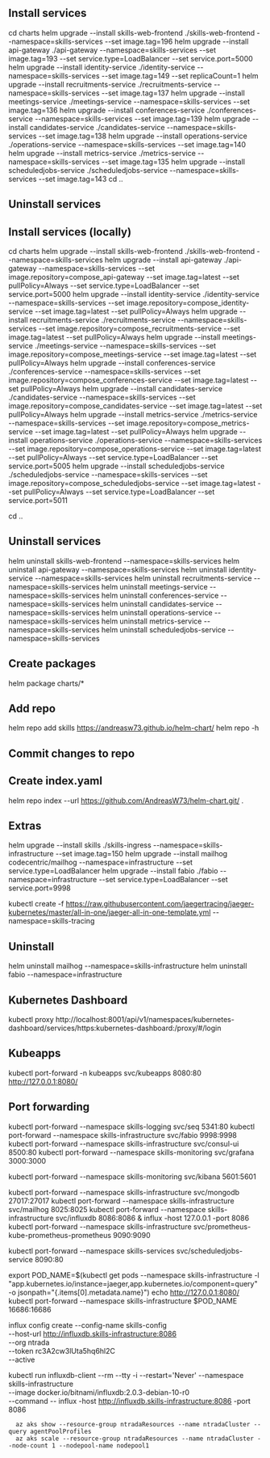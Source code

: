 ## Install services
cd charts
helm upgrade --install skills-web-frontend ./skills-web-frontend --namespace=skills-services --set image.tag=196
helm upgrade --install api-gateway ./api-gateway --namespace=skills-services  --set image.tag=193 --set service.type=LoadBalancer --set service.port=5000
helm upgrade --install identity-service ./identity-service --namespace=skills-services --set image.tag=149  --set replicaCount=1
helm upgrade --install recruitments-service ./recruitments-service --namespace=skills-services  --set image.tag=137
helm upgrade --install meetings-service ./meetings-service --namespace=skills-services  --set image.tag=136
helm upgrade --install conferences-service ./conferences-service --namespace=skills-services  --set image.tag=139
helm upgrade --install candidates-service ./candidates-service --namespace=skills-services  --set image.tag=138
helm upgrade --install operations-service ./operations-service --namespace=skills-services  --set image.tag=140
helm upgrade --install metrics-service ./metrics-service --namespace=skills-services  --set image.tag=135
helm upgrade --install scheduledjobs-service ./scheduledjobs-service --namespace=skills-services  --set image.tag=143
cd ..
## Uninstall services

## Install services (locally)
cd charts
helm upgrade --install skills-web-frontend ./skills-web-frontend --namespace=skills-services 
helm upgrade --install api-gateway ./api-gateway --namespace=skills-services  --set image.repository=compose_api-gateway --set image.tag=latest --set pullPolicy=Always --set service.type=LoadBalancer --set service.port=5000
helm upgrade --install identity-service ./identity-service --namespace=skills-services --set image.repository=compose_identity-service --set image.tag=latest --set pullPolicy=Always
helm upgrade --install recruitments-service ./recruitments-service --namespace=skills-services  --set image.repository=compose_recruitments-service --set image.tag=latest --set pullPolicy=Always
helm upgrade --install meetings-service ./meetings-service --namespace=skills-services  --set image.repository=compose_meetings-service --set image.tag=latest --set pullPolicy=Always
helm upgrade --install conferences-service ./conferences-service --namespace=skills-services  --set image.repository=compose_conferences-service --set image.tag=latest --set pullPolicy=Always
helm upgrade --install candidates-service ./candidates-service --namespace=skills-services  --set image.repository=compose_candidates-service --set image.tag=latest --set pullPolicy=Always
helm upgrade --install metrics-service ./metrics-service --namespace=skills-services  --set image.repository=compose_metrics-service --set image.tag=latest --set pullPolicy=Always
helm upgrade --install operations-service ./operations-service --namespace=skills-services  --set image.repository=compose_operations-service --set image.tag=latest --set pullPolicy=Always --set service.type=LoadBalancer --set service.port=5005
helm upgrade --install scheduledjobs-service ./scheduledjobs-service --namespace=skills-services  --set image.repository=compose_scheduledjobs-service --set image.tag=latest --set pullPolicy=Always --set service.type=LoadBalancer --set service.port=5011

cd ..
## Uninstall services

helm uninstall skills-web-frontend --namespace=skills-services
helm uninstall api-gateway --namespace=skills-services
helm uninstall identity-service --namespace=skills-services
helm uninstall recruitments-service --namespace=skills-services
helm uninstall meetings-service --namespace=skills-services
helm uninstall conferences-service --namespace=skills-services
helm uninstall candidates-service --namespace=skills-services
helm uninstall operations-service --namespace=skills-services
helm uninstall metrics-service --namespace=skills-services
helm uninstall scheduledjobs-service --namespace=skills-services

## Create packages
helm package charts/*   

## Add repo
helm repo add skills https://andreasw73.github.io/helm-chart/
helm repo -h

## Commit changes to repo

## Create index.yaml
helm repo index --url https://github.com/AndreasW73/helm-chart.git/ .

## Extras  
helm upgrade --install skills ./skills-ingress --namespace=skills-infrastructure  --set image.tag=150
helm upgrade --install mailhog codecentric/mailhog --namespace=infrastructure --set service.type=LoadBalancer
helm upgrade --install fabio ./fabio --namespace=infrastructure --set service.type=LoadBalancer --set service.port=9998


kubectl create -f https://raw.githubusercontent.com/jaegertracing/jaeger-kubernetes/master/all-in-one/jaeger-all-in-one-template.yml --namespace=skills-tracing
  

## Uninstall

helm uninstall mailhog --namespace=skills-infrastructure
helm uninstall fabio --namespace=infrastructure

  

## Kubernetes Dashboard
kubectl proxy
http://localhost:8001/api/v1/namespaces/kubernetes-dashboard/services/https:kubernetes-dashboard:/proxy/#/login

## Kubeapps
kubectl port-forward -n kubeapps svc/kubeapps 8080:80
http://127.0.0.1:8080/

## Port forwarding
kubectl port-forward --namespace skills-logging svc/seq 5341:80
kubectl port-forward --namespace skills-infrastructure svc/fabio 9998:9998
kubectl port-forward --namespace skills-infrastructure svc/consul-ui 8500:80
kubectl port-forward --namespace skills-monitoring  svc/grafana 3000:3000

kubectl port-forward --namespace skills-monitoring svc/kibana 5601:5601

kubectl port-forward --namespace skills-infrastructure svc/mongodb 27017:27017
kubectl port-forward --namespace skills-infrastructure svc/mailhog 8025:8025
kubectl port-forward --namespace skills-infrastructure svc/influxdb 8086:8086 & influx -host 127.0.0.1 -port 8086
kubectl port-forward --namespace skills-infrastructure svc/prometheus-kube-prometheus-prometheus 9090:9090

kubectl port-forward --namespace skills-services svc/scheduledjobs-service 8090:80


export POD_NAME=$(kubectl get pods --namespace skills-infrastructure -l "app.kubernetes.io/instance=jaeger,app.kubernetes.io/component=query" -o jsonpath="{.items[0].metadata.name}")
echo http://127.0.0.1:8080/
kubectl port-forward --namespace skills-infrastructure $POD_NAME 16686:16686


influx config create --config-name skills-config \
--host-url http://influxdb.skills-infrastructure:8086 \
--org ntrada \
--token  rc3A2cw3lUta5hq6hl2C\
--active

kubectl run influxdb-client --rm --tty -i --restart='Never' --namespace skills-infrastructure  \
      --image docker.io/bitnami/influxdb:2.0.3-debian-10-r0 \
      --command -- influx -host http://influxdb.skills-infrastructure:8086 -port 8086

      az aks show --resource-group ntradaResources --name ntradaCluster --query agentPoolProfiles
      az aks scale --resource-group ntradaResources --name ntradaCluster --node-count 1 --nodepool-name nodepool1


